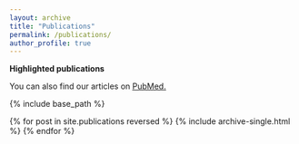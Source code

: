 ```yaml
---
layout: archive
title: "Publications"
permalink: /publications/
author_profile: true
---
```


**Highlighted publications**


You can also find our articles on <u><a href="{{author.pubmed}}">PubMed</a>.</u>


{% include base_path %}

{% for post in site.publications reversed %}
  {% include archive-single.html %}
{% endfor %}

